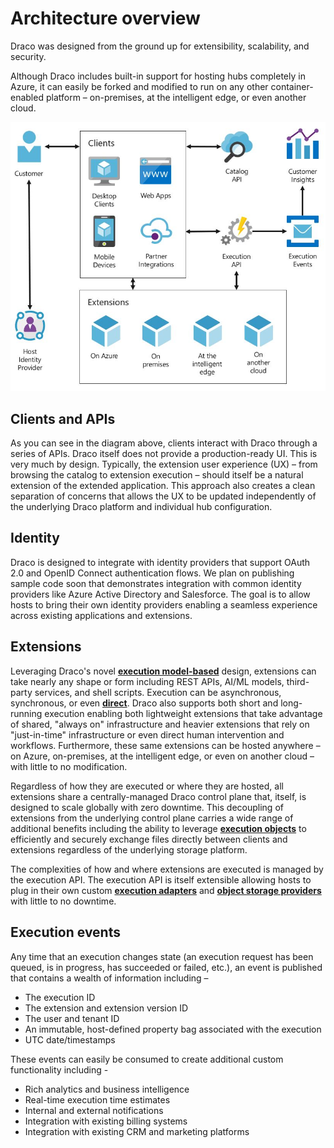 # Architecture overview

Draco was designed from the ground up for extensibility, scalability, and security.

Although Draco includes built-in support for hosting hubs  completely in Azure, it can easily be forked and modified to run on any other container-enabled platform – on-premises, at the intelligent edge, or even another cloud. 

![Architecture overview](/doc/images/arch-overview.JPG)

## Clients and APIs

As you can see in the diagram above, clients interact with Draco through a series of APIs. Draco itself does not provide a production-ready UI. This is very much by design. Typically, the extension user experience (UX) – from browsing the catalog to extension execution – should itself be a natural extension of the extended application. This approach also creates a clean separation of concerns that allows the UX to be updated independently of the underlying Draco platform and individual hub configuration.

## Identity

Draco is designed to integrate with identity providers that support OAuth 2.0 and OpenID Connect authentication flows. We plan on publishing sample code soon that demonstrates integration with common identity providers like Azure Active Directory and Salesforce. The goal is to allow hosts to bring their own identity providers enabling a seamless experience across existing applications and extensions.

## Extensions

Leveraging Draco's novel **[execution model-based](execution-models.md)** design, extensions can take nearly any shape or form including REST APIs, AI/ML models, third-party services, and shell scripts. Execution can be asynchronous, synchronous, or even **[direct](direct-execution.md)**. Draco also supports both short and long-running execution enabling both lightweight extensions that take advantage of shared, "always on" infrastructure and heavier extensions that rely on "just-in-time" infrastructure or even direct human intervention and workflows. Furthermore, these same extensions can be hosted anywhere – on Azure, on-premises, at the intelligent edge, or even on another cloud – with little to no modification.

Regardless of how they are executed or where they are hosted, all extensions share a centrally-managed Draco control plane that, itself, is designed to scale globally with zero downtime. This decoupling of extensions from the underlying control plane carries a wide range of additional benefits including the ability to leverage **[execution objects](execution-objects.md)** to efficiently and securely exchange files directly between clients and extensions regardless of the underlying storage platform.

The complexities of how and where extensions are executed is managed by the execution API. The execution API is itself extensible allowing hosts to plug in their own custom **[execution adapters](execution-models.md)** and **[object storage providers](execution-objects.md)** with little to no downtime.

## Execution events

Any time that an execution changes state (an execution request has been queued, is in progress, has succeeded or failed, etc.), an event is published that contains a wealth of information including –

- The execution ID
- The extension and extension version ID
- The user and tenant ID
- An immutable, host-defined property bag associated with the execution
- UTC date/timestamps

These events can easily be consumed to create additional custom functionality including -

- Rich analytics and business intelligence
- Real-time execution time estimates
- Internal and external notifications
- Integration with existing billing systems
- Integration with existing CRM and marketing platforms

